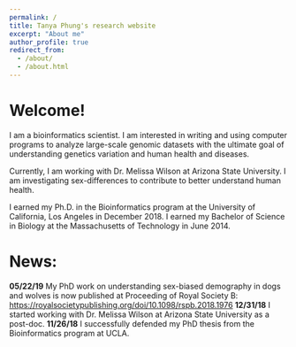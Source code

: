 ```yaml
---
permalink: /
title: Tanya Phung's research website
excerpt: "About me"
author_profile: true
redirect_from: 
  - /about/
  - /about.html
---
```


# Welcome!
I am a bioinformatics scientist. I am interested in writing and using computer programs to analyze large-scale genomic datasets with the ultimate goal of understanding genetics variation and human health and diseases.

Currently, I am working with Dr. Melissa Wilson at Arizona State University. I am investigating sex-differences to contribute to better understand human health. 

I earned my Ph.D. in the Bioinformatics program at the University of California, Los Angeles in December 2018. I earned my Bachelor of Science in Biology at the Massachusetts of Technology in June 2014.

# News:
**05/22/19** My PhD work on understanding sex-biased demography in dogs and wolves is now published at Proceeding of Royal Society B: https://royalsocietypublishing.org/doi/10.1098/rspb.2018.1976
**12/31/18** I started working with Dr. Melissa Wilson at Arizona State University as a post-doc.
**11/26/18** I successfully defended my PhD thesis from the Bioinformatics program at UCLA.
